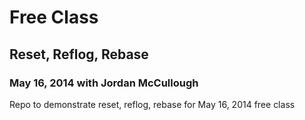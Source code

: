 # Free Class
## Reset, Reflog, Rebase
### May 16, 2014 with Jordan McCullough

Repo to demonstrate reset, reflog, rebase for May 16, 2014 free class
